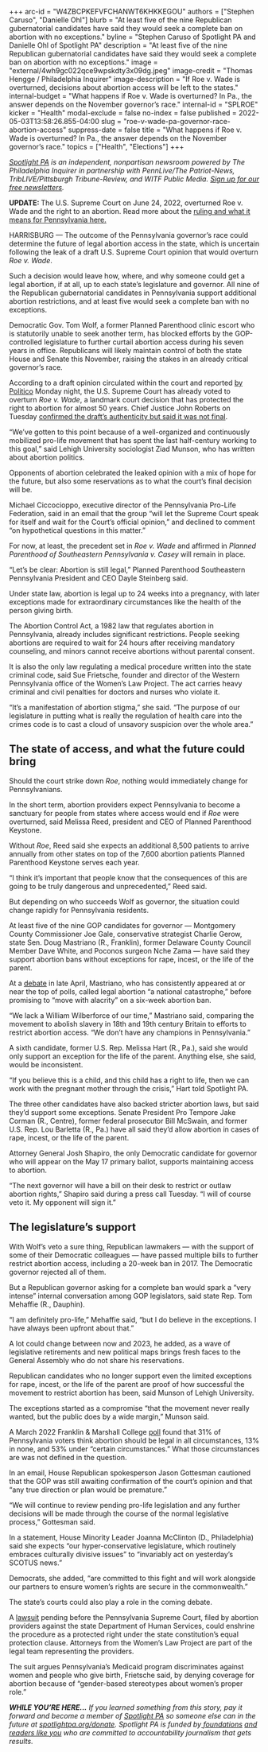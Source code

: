 +++
arc-id = "W4ZBCPKEFVFCHANWT6KHKKEGOU"
authors = ["Stephen Caruso", "Danielle Ohl"]
blurb = "At least five of the nine Republican gubernatorial candidates have said they would seek a complete ban on abortion with no exceptions."
byline = "Stephen Caruso of Spotlight PA and Danielle Ohl of Spotlight PA"
description = "At least five of the nine Republican gubernatorial candidates have said they would seek a complete ban on abortion with no exceptions."
image = "external/4wh9gc022qce9wpskdty3x09dg.jpeg"
image-credit = "Thomas Hengge / Philadelphia Inquirer"
image-description = "If Roe v. Wade is overturned, decisions about abortion access will be left to the states."
internal-budget = "What happens if Roe v. Wade is overturned? In Pa., the answer depends on the November governor’s race."
internal-id = "SPLROE"
kicker = "Health"
modal-exclude = false
no-index = false
published = 2022-05-03T13:58:26.855-04:00
slug = "roe-v-wade-pa-governor-race-abortion-access"
suppress-date = false
title = "What happens if Roe v. Wade is overturned? In Pa., the answer depends on the November governor’s race."
topics = ["Health", "Elections"]
+++

<a href="https://www.spotlightpa.org/"><i>Spotlight PA</i></a><i> is an independent, nonpartisan newsroom powered by The Philadelphia Inquirer in partnership with PennLive/The Patriot-News, TribLIVE/Pittsburgh Tribune-Review, and WITF Public Media. </i><a href="https://www.spotlightpa.org/newsletters"><i>Sign up for our free newsletters</i></a><i>.</i>

<b>UPDATE: </b>The U.S. Supreme Court on June 24, 2022, overturned Roe v. Wade and the right to an abortion. Read more about the <a href="https://www.spotlightpa.org/news/2022/06/roe-v-wade-supreme-court-overturn-pennsylvania/">ruling and what it means for Pennsylvania here.</a>

HARRISBURG — The outcome of the Pennsylvania governor’s race could determine the future of legal abortion access in the state, which is uncertain following the leak of a draft U.S. Supreme Court opinion that would overturn <i>Roe v. Wade</i>.

Such a decision would leave how, where, and why someone could get a legal abortion, if at all, up to each state’s legislature and governor. All nine of the Republican gubernatorial candidates in Pennsylvania support additional abortion restrictions, and at least five would seek a complete ban with no exceptions.

Democratic Gov. Tom Wolf, a former Planned Parenthood clinic escort who is statutorily unable to seek another term, has blocked efforts by the GOP-controlled legislature to further curtail abortion access during his seven years in office. Republicans will likely maintain control of both the state House and Senate this November, raising the stakes in an already critical governor’s race.

<script src="https://www.spotlightpa.org/embed.js" async></script><div data-spl-embed-version="1" data-spl-src="https://www.spotlightpa.org/embeds/newsletter/"></div>

According to a draft opinion circulated within the court and reported <a href="https://www.politico.com/news/2022/05/02/supreme-court-abortion-draft-opinion-00029473">by Politico</a> Monday night, the U.S. Supreme Court has already voted to overturn <i>Roe v. Wade</i>, a landmark court decision that has protected the right to abortion for almost 50 years. Chief Justice John Roberts on Tuesday <a href="https://www.washingtonpost.com/politics/2022/05/03/supreme-court-leak-investigation-abortion-roe-wade/">confirmed the draft’s authenticity but said it was not final</a>.

“We’ve gotten to this point because of a well-organized and continuously mobilized pro-life movement that has spent the last half-century working to this goal,” said Lehigh University sociologist Ziad Munson, who has written about abortion politics.

Opponents of abortion celebrated the leaked opinion with a mix of hope for the future, but also some reservations as to what the court’s final decision will be.

Michael Ciccocioppo, executive director of the Pennsylvania Pro-Life Federation, said in an email that the group “will let the Supreme Court speak for itself and wait for the Court’s official opinion,” and declined to comment “on hypothetical questions in this matter.”

For now, at least, the precedent set in <i>Roe v. Wade</i> and affirmed in <i>Planned Parenthood of Southeastern Pennsylvania v. Casey</i> will remain in place.

“Let’s be clear: Abortion is still legal,” Planned Parenthood Southeastern Pennsylvania President and CEO Dayle Steinberg said.

Under state law, abortion is legal up to 24 weeks into a pregnancy, with later exceptions made for extraordinary circumstances like the health of the person giving birth.

The Abortion Control Act, a 1982 law that regulates abortion in Pennsylvania, already includes significant restrictions. People seeking abortions are required to wait for 24 hours after receiving mandatory counseling, and minors cannot receive abortions without parental consent.

It is also the only law regulating a medical procedure written into the state criminal code, said Sue Frietsche, founder and director of the Western Pennsylvania office of the Women’s Law Project. The act carries heavy criminal and civil penalties for doctors and nurses who violate it.

“It’s a manifestation of abortion stigma,” she said. “The purpose of our legislature in putting what is really the regulation of health care into the crimes code is to cast a cloud of unsavory suspicion over the whole area.”

## The state of access, and what the future could bring

Should the court strike down <i>Roe</i>, nothing would immediately change for Pennsylvanians.

In the short term, abortion providers expect Pennsylvania to become a sanctuary for people from states where access would end if <i>Roe</i> were overturned, said Melissa Reed, president and CEO of Planned Parenthood Keystone.

Without <i>Roe</i>, Reed said she expects an additional 8,500 patients to arrive annually from other states on top of the 7,600 abortion patients Planned Parenthood Keystone serves each year.

“I think it’s important that people know that the consequences of this are going to be truly dangerous and unprecedented,” Reed said.

But depending on who succeeds Wolf as governor, the situation could change rapidly for Pennsylvania residents.

At least five of the nine GOP candidates for governor — Montgomery County Commissioner Joe Gale, conservative strategist Charlie Gerow, state Sen. Doug Mastriano (R., Franklin), former Delaware County Council Member Dave White, and Poconos surgeon Nche Zama — have said they support abortion bans without exceptions for rape, incest, or the life of the parent.

At a <a href="https://www.youtube.com/watch?v=lFFX5zwZTUw">debate</a> in late April, Mastriano, who has consistently appeared at or near the top of polls, called legal abortion “a national catastrophe,” before promising to “move with alacrity” on a six-week abortion ban.

“We lack a William Wilberforce of our time,” Mastriano said, comparing the movement to abolish slavery in 18th and 19th century Britain to efforts to restrict abortion access. “We don’t have any champions in Pennsylvania.”

A sixth candidate, former U.S. Rep. Melissa Hart (R., Pa.), said she would only support an exception for the life of the parent. Anything else, she said, would be inconsistent.

“If you believe this is a child, and this child has a right to life, then we can work with the pregnant mother through the crisis,” Hart told Spotlight PA.

The three other candidates have also backed stricter abortion laws, but said they’d support some exceptions. Senate President Pro Tempore Jake Corman (R., Centre), former federal prosecutor Bill McSwain, and former U.S. Rep. Lou Barletta (R., Pa.) have all said they’d allow abortion in cases of rape, incest, or the life of the parent.

Attorney General Josh Shapiro, the only Democratic candidate for governor who will appear on the May 17 primary ballot, supports maintaining access to abortion.

“The next governor will have a bill on their desk to restrict or outlaw abortion rights,” Shapiro said during a press call Tuesday. “I will of course veto it. My opponent will sign it.”

## The legislature’s support

With Wolf’s veto a sure thing, Republican lawmakers — with the support of some of their Democratic colleagues — have passed multiple bills to further restrict abortion access, including a 20-week ban in 2017. The Democratic governor rejected all of them.

But a Republican governor asking for a complete ban would spark a “very intense” internal conversation among GOP legislators, said state Rep. Tom Mehaffie (R., Dauphin).

“I am definitely pro-life,” Mehaffie said, “but I do believe in the exceptions. I have always been upfront about that.”

A lot could change between now and 2023, he added, as a wave of legislative retirements and new political maps brings fresh faces to the General Assembly who do not share his reservations.

Republican candidates who no longer support even the limited exceptions for rape, incest, or the life of the parent are proof of how successful the movement to restrict abortion has been, said Munson of Lehigh University.

The exceptions started as a compromise “that the movement never really wanted, but the public does by a wide margin,” Munson said.

A March 2022 Franklin &amp; Marshall College <a href="https://drive.google.com/file/d/1cBTrVE0kMEaaQoxzmQzO5lOg8iNTXtaM/view">poll</a> found that 31% of Pennsylvania voters think abortion should be legal in all circumstances, 13% in none, and 53% under “certain circumstances.” What those circumstances are was not defined in the question.

In an email, House Republican spokesperson Jason Gottesman cautioned that the GOP was still awaiting confirmation of the court’s opinion and that “any true direction or plan would be premature.”

“We will continue to review pending pro-life legislation and any further decisions will be made through the course of the normal legislative process,” Gottesman said.

In a statement, House Minority Leader Joanna McClinton (D., Philadelphia) said she expects “our hyper-conservative legislature, which routinely embraces culturally divisive issues” to “invariably act on yesterday’s SCOTUS news.”

<script src="https://www.spotlightpa.org/embed.js" async></script><div data-spl-embed-version="1" data-spl-src="https://www.spotlightpa.org/embeds/donate/"></div>

Democrats, she added, “are committed to this fight and will work alongside our partners to ensure women’s rights are secure in the commonwealth.”

The state’s courts could also play a role in the coming debate.

A <a href="https://web.archive.org/20220503220836/https://www.womenslawproject.org/2019/05/07/allegheny-reproductive-health-center-v-pa-department-of-human-services-medicaid-case/">lawsuit</a> pending before the Pennsylvania Supreme Court, filed by abortion providers against the state Department of Human Services, could enshrine the procedure as a protected right under the state constitution’s equal protection clause. Attorneys from the Women’s Law Project are part of the legal team representing the providers.

The suit argues Pennsylvania’s Medicaid program discriminates against women and people who give birth, Frietsche said, by denying coverage for abortion because of “gender-based stereotypes about women’s proper role.”

<i><b>WHILE YOU’RE HERE...</b></i><i> If you learned something from this story, pay it forward and become a member of </i><a href="https://www.spotlightpa.org/"><i>Spotlight PA</i></a><i> so someone else can in the future at </i><a href="https://www.spotlightpa.org/donate"><i>spotlightpa.org/donate</i></a><i>. Spotlight PA is funded by</i><a href="https://www.spotlightpa.org/support"><i> foundations</i></a><i> </i><a href="https://www.spotlightpa.org/support"><i>and readers like you</i></a><i> who are committed to accountability journalism that gets results.</i>
